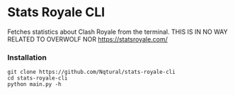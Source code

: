 # Stats Royale CLI
Fetches statistics about Clash Royale from the terminal.
THIS IS IN NO WAY RELATED TO OVERWOLF NOR https://statsroyale.com/

### Installation
```
git clone https://github.com/Nqtural/stats-royale-cli
cd stats-royale-cli
python main.py -h
```
